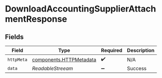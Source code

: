 # DownloadAccountingSupplierAttachmentResponse


## Fields

| Field                                                              | Type                                                               | Required                                                           | Description                                                        |
| ------------------------------------------------------------------ | ------------------------------------------------------------------ | ------------------------------------------------------------------ | ------------------------------------------------------------------ |
| `httpMeta`                                                         | [components.HTTPMetadata](../../models/components/httpmetadata.md) | :heavy_check_mark:                                                 | N/A                                                                |
| `data`                                                             | *ReadableStreeam<Uint8Array>*                                      | :heavy_minus_sign:                                                 | Success                                                            |